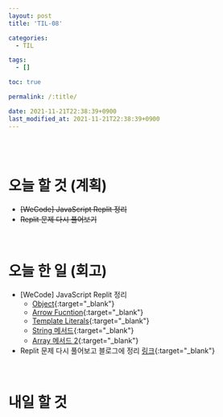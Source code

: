 ```yaml
---
layout: post
title: 'TIL-08'

categories:
  - TIL

tags:
  - []

toc: true

permalink: /:title/

date: 2021-11-21T22:38:39+0900
last_modified_at: 2021-11-21T22:38:39+0900
---
```


<br>
<br>

# 오늘 할 것 (계획)

- ~~[WeCode] JavaScript Replit 정리~~
- ~~Replit 문제 다시 풀어보기~~

<br>

# 오늘 한 일 (회고)

- [WeCode] JavaScript Replit 정리
  - [Object](../javascript-07){:target="\_blank"}
  - [Arrow Fucntion](../javascript-08){:target="\_blank"}
  - [Template Literals](../javascript-09){:target="\_blank"}
  - [String 메서드](../javascript-10){:target="\_blank"}
  - [Array 메서드 2](../javascript-11){:target="\_blank"}
- Replit 문제 다시 풀어보고 블로그에 정리 [링크](../algorithm-01){:target="\_blank"}

<br>

# 내일 할 것
